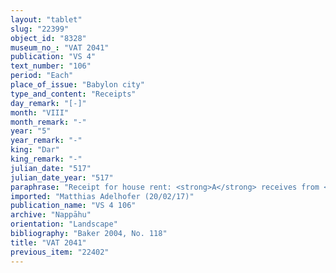```yaml
---
layout: "tablet"
slug: "22399"
object_id: "8328"
museum_no_: "VAT 2041"
publication: "VS 4"
text_number: "106"
period: "Each"
place_of_issue: "Babylon city"
type_and_content: "Receipts"
day_remark: "[-]"
month: "VIII"
month_remark: "-"
year: "5"
year_remark: "-"
king: "Dar"
king_remark: "-"
julian_date: "517"
julian_date_year: "517"
paraphrase: "Receipt for house rent: <strong>A</strong> receives from <strong>B </strong>the rent of his house; the period for which is lost. Addendum: Each party has taken a copy. 2 witnesses and the scribe (Ṭāb-ṣilli-Marduk/Rab-ban&ecirc;).<br /> &nbsp;<br /> <strong>A</strong>&nbsp;= Iddin-Nab&ucirc;/Nab&ucirc;-bān-zēri//Nappāhu; <strong>B</strong>&nbsp;= Iddin-Nab&ucirc;/Pirˀu//Nann&ucirc;tu<br /> &nbsp;"
imported: "Matthias Adelhofer (20/02/17)"
publication_name: "VS 4 106"
archive: "Nappāhu"
orientation: "Landscape"
bibliography: "Baker 2004, No. 118"
title: "VAT 2041"
previous_item: "22402"
---
```

